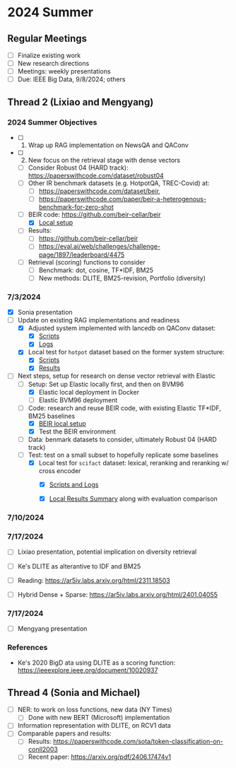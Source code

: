 # 2024 Summer

## Regular Meetings

* [ ] Finalize existing work
* [ ] New research directions
* [ ] Meetings: weekly presentations
* [ ] Due: IEEE Big Data, 9/8/2024; others

## Thread 2 (Lixiao and Mengyang)

### 2024 Summer Objectives

* [ ] 1. Wrap up RAG implementation on NewsQA and QAConv
* [ ] 2. New focus on the retrieval stage with dense vectors
  * [ ] Consider Robust 04 (HARD track): https://paperswithcode.com/dataset/robust04
  * [ ] Other IR benchmark datasets (e.g. HotpotQA, TREC-Covid) at: 
    * [ ] https://paperswithcode.com/dataset/beir, 
    * [ ] https://paperswithcode.com/paper/beir-a-heterogenous-benchmark-for-zero-shot
  * [ ] BEIR code: https://github.com/beir-cellar/beir
    * [x] [Local setup](./Thread2/BEIR/BEIR_local_setup.md)
  * [ ] Results: 
    * [ ] https://github.com/beir-cellar/beir
    * [ ] https://eval.ai/web/challenges/challenge-page/1897/leaderboard/4475
  * [ ] Retrieval (scoring) functions to consider
      * [ ] Benchmark: dot, cosine, TF*IDF, BM25
      * [ ] New methods: DLITE, BM25-revision, Portfolio (diversity)

### 7/3/2024

* [x] Sonia presentation
* [ ] Update on existing RAG implementations and readiness
    * [x] Adjusted system implemented with lancedb on QAConv dataset:
      * [x] [Scripts](./Thread2/Running_Scripts/qaconv_lancedb.ipynb)
      * [x] [Logs](./Thread2/Running_Scripts/combined_chunks3.log)
    * [x] Local test for `hotpot` dataset based on the former system structure:
      * [x] [Scripts](./Thread2/HOTPOT/QA_hotpot.ipynb)
      * [x] [Results](./Thread2/HOTPOT/output_hotpot.csv)      
* [ ] Next steps, setup for research on dense vector retrieval with Elastic
  * [ ] Setup: Set up Elastic locally first, and then on BVM96
    * [x] Elastic local deployment in Docker
    * [ ] Elastic BVM96 deployment
  * [ ] Code: research and reuse BEIR code, with existing Elastic TF*IDF, BM25 baselines
    * [x] [BEIR local setup](./Thread2/BEIR/BEIR_local_setup.md)
    * [x] Test the BEIR environment
  * [ ] Data: benmark datasets to consider, ultimately Robust 04 (HARD track)
  * [ ] Test: test on a small subset to hopefully replicate some baselines
    * [x] Local test for `scifact` dataset: lexical, reranking and reranking w/ cross encoder
      * [x] [Scripts and Logs](./Thread2/BEIR/BEIR_example_results)
      * [x] [Local Results Summary](./Thread2/BEIR/BEIR_local_results.md) along with evaluation comparison



### 7/10/2024

### 7/17/2024

* [ ] Lixiao presentation, potential implication on diversity retrieval
* [ ] Ke's DLITE as alterantive to IDF and BM25
* [ ] Reading: https://ar5iv.labs.arxiv.org/html/2311.18503
* [ ] Hybrid Dense + Sparse: https://ar5iv.labs.arxiv.org/html/2401.04055


### 7/17/2024

* [ ] Mengyang presentation

### References

* Ke's 2020 BigD ata using DLITE as a scoring function: https://ieeexplore.ieee.org/document/10020937

## Thread 4 (Sonia and Michael)

* [ ] NER: to work on loss functions, new data (NY Times)
    * [ ] Done with new BERT (Microsoft) implementation
* [ ] Information representation with DLITE, on RCV1 data
* [ ] Comparable papers and results: 
  * [ ] Results: https://paperswithcode.com/sota/token-classification-on-conll2003
  * [ ] Recent paper: https://arxiv.org/pdf/2406.17474v1
